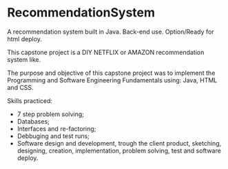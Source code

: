 # RecommendationSystem
A recommendation system built in Java. Back-end use. Option/Ready for html deploy.

This capstone project is a DIY NETFLIX or AMAZON recommendation system like.

The purpose and objective of this capstone project was to implement the Programming and Software Engineering Fundamentals using:
Java, HTML and CSS.

Skills practiced:
- 7 step problem solving;
- Databases;
- Interfaces and re-factoring;
- Debbuging and test runs;
- Software design and development, trough the client product, sketching, designing, creation, 
implementation, problem solving, test and software deploy. 

